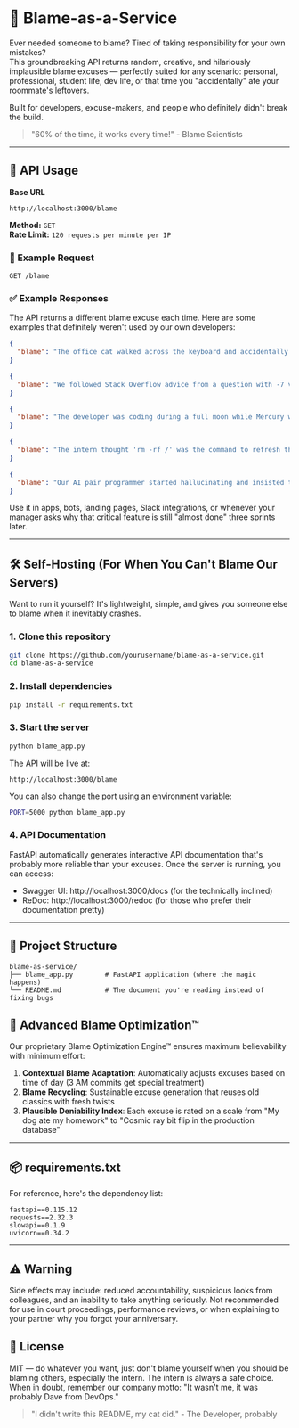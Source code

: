 # 🤷 Blame-as-a-Service

Ever needed someone to blame? Tired of taking responsibility for your own mistakes?  
This groundbreaking API returns random, creative, and hilariously implausible blame excuses — perfectly suited for any scenario: personal, professional, student life, dev life, or that time you "accidentally" ate your roommate's leftovers.

Built for developers, excuse-makers, and people who definitely didn't break the build.

> "60% of the time, it works every time!" - Blame Scientists

---

## 🚀 API Usage

**Base URL**
```
http://localhost:3000/blame
```

**Method:** `GET`  
**Rate Limit:** `120 requests per minute per IP`

### 🔄 Example Request
```http
GET /blame
```

### ✅ Example Responses

The API returns a different blame excuse each time. Here are some examples that definitely weren't used by our own developers:

```json
{
  "blame": "The office cat walked across the keyboard and accidentally deployed to production while simultaneously ordering 13 pizzas to the BOSS's house"
}
```

```json
{
  "blame": "We followed Stack Overflow advice from a question with -7 votes and marked as 'possible duplicate'"
}
```

```json
{
  "blame": "The developer was coding during a full moon while Mercury was in retrograde during a solar eclipse on Thursday the 15th"
}
```

```json
{
  "blame": "The intern thought 'rm -rf /' was the command to refresh the memory"
}
```

```json
{
  "blame": "Our AI pair programmer started hallucinating and insisted that indentations are optional in Python"
}
```

Use it in apps, bots, landing pages, Slack integrations, or whenever your manager asks why that critical feature is still "almost done" three sprints later.

---

## 🛠️ Self-Hosting (For When You Can't Blame Our Servers)

Want to run it yourself? It's lightweight, simple, and gives you someone else to blame when it inevitably crashes.

### 1. Clone this repository
```bash
git clone https://github.com/yourusername/blame-as-a-service.git
cd blame-as-a-service
```

### 2. Install dependencies
```bash
pip install -r requirements.txt
```

### 3. Start the server
```bash
python blame_app.py
```

The API will be live at:
```
http://localhost:3000/blame
```

You can also change the port using an environment variable:
```bash
PORT=5000 python blame_app.py
```

### 4. API Documentation

FastAPI automatically generates interactive API documentation that's probably more reliable than your excuses. Once the server is running, you can access:

- Swagger UI: http://localhost:3000/docs (for the technically inclined)
- ReDoc: http://localhost:3000/redoc (for those who prefer their documentation pretty)

---

## 📁 Project Structure

```
blame-as-service/
├── blame_app.py        # FastAPI application (where the magic happens)
└── README.md           # The document you're reading instead of fixing bugs
```

## 🧠 Advanced Blame Optimization™

Our proprietary Blame Optimization Engine™ ensures maximum believability with minimum effort:

1. **Contextual Blame Adaptation**: Automatically adjusts excuses based on time of day (3 AM commits get special treatment)
2. **Blame Recycling**: Sustainable excuse generation that reuses old classics with fresh twists
3. **Plausible Deniability Index**: Each excuse is rated on a scale from "My dog ate my homework" to "Cosmic ray bit flip in the production database"

---

## 📦 requirements.txt

For reference, here's the dependency list:

```
fastapi==0.115.12
requests==2.32.3
slowapi==0.1.9
uvicorn==0.34.2
```

---

## ⚠️ Warning

Side effects may include: reduced accountability, suspicious looks from colleagues, and an inability to take anything seriously. Not recommended for use in court proceedings, performance reviews, or when explaining to your partner why you forgot your anniversary.

## 📄 License

MIT — do whatever you want, just don't blame yourself when you should be blaming others, especially the intern. The intern is always a safe choice. When in doubt, remember our company motto: "It wasn't me, it was probably Dave from DevOps."

> "I didn't write this README, my cat did." - The Developer, probably
